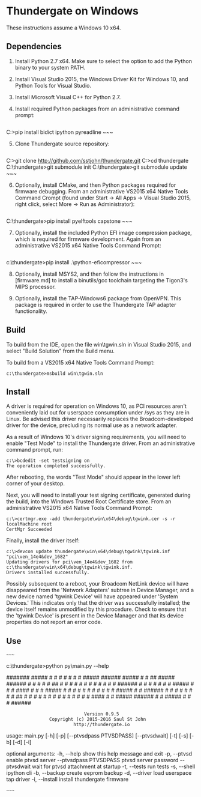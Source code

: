 ﻿# Thundergate on Windows #

These instructions assume a Windows 10 x64.

## Dependencies ##

1. Install Python 2.7 x64. Make sure to select the option to add the Python
binary to your system PATH.

2. Install Visual Studio 2015, the Windows Driver Kit for Windows 10, and
Python Tools for Visual Studio.

3. Install Microsoft Visual C++ for Python 2.7.

4. Install required Python packages from an administrative command prompt:

    ~~~
C:\>pip install bidict ipython pyreadline
    ~~~

5. Clone Thundergate source repository:

    ~~~
C:\>git clone http://github.com/sstjohn/thundergate.git
C:\>cd thundergate
C:\thundergate>git submodule init
C:\thundergate>git submodule update
    ~~~

6. Optionally, install CMake, and then Python packages required for firmware
debugging. From an administrative VS2015 x64 Native Tools Command Crompt (found
under Start -> All Apps -> Visual Studio 2015, right click, select More -> Run
as Administrator):

    ~~~
C:\thundergate>pip install pyelftools capstone
    ~~~

7. Optionally, install the included Python EFI image compression package, which
is required for firmware development. Again from an administrative VS2015 x64
Native Tools Command Prompt:

    ~~~
c:\thundergate>pip install .\python-eficompressor
    ~~~

8. Optionally, install MSYS2, and then follow the instructions in
[firmware.md] to install a binutils/gcc
toolchain targeting the Tigon3's MIPS processor.

9. Optionally, install the TAP-Windows6 package from OpenVPN. This package is
required in order to use the Thundergate TAP adapter functionality.

## Build ##

To build from the IDE, open the file win\tgwin.sln in Visual Studio 2015, and
select "Build Solution" from the Build menu.

To build from a VS2015 x64 Native Tools Command Prompt:

   ~~~
c:\thundergate>msbuild win\tgwin.sln
   ~~~

## Install ##

A driver is required for operation on Windows 10, as PCI resources aren't
conveniently laid out for userspace consumption under /sys as they are in
Linux. Be advised this driver necessarily replaces the Broadcom-developed
driver for the device, precluding its normal use as a network adapter.

As a result of Windows 10's driver signing requirements, you will need to
enable "Test Mode" to install the Thundergate driver. From an administrative
command prompt, run:

   ~~~
c:\>bcdedit -set testsigning on
The operation completed successfully.
   ~~~

After rebooting, the words "Test Mode" should appear in the lower left corner
of your desktop.

Next, you will need to install your test signing certificate, generated during
the build, into the Windows Trusted Root Certificate store. From an
administrative VS2015 x64 Native Tools Command Prompt:

   ~~~
c:\>certmgr.exe -add thundergate\win\x64\debug\tgwink.cer -s -r localMachine root
CertMgr Succeeded
   ~~~

Finally, install the driver itself:

   ~~~
c:\>devcon update thundergate\win\x64\debug\tgwink\tgwink.inf "pci\ven_14e4&dev_1682"
Updating drivers for pci\ven_14e4&dev_1682 from c:\thundergate\win\x64\debug\tgwink\tgwink.inf.
Drivers installed successfully.
   ~~~

Possibly subsequent to a reboot, your Broadcom NetLink device will have
disappeared from the 'Network Adapters' subtree in Device Manager, and a new
device named 'tgwink Device' will have appeared under 'System Devices.' This
indicates only that the driver was successfully installed; the device itself
remains unmodified by this procedure. Check to ensure that the 'tgwink Device'
is present in the Device Manager and that its device properties do not report
an error code. 

## Use ##

    ~~~
c:\thundergate>python py\main.py --help

 #######                                            #####
    #    #    # #    # #    # #####  ###### #####  #     #   ##   ##### ######
    #    #    # #    # ##   # #    # #      #    # #        #  #    #   #
    #    ###### #    # # #  # #    # #####  #    # #  #### #    #   #   #####
    #    #    # #    # #  # # #    # #      #####  #     # ######   #   #
    #    #    # #    # #   ## #    # #      #   #  #     # #    #   #   #
    #    #    #  ####  #    # #####  ###### #    #  #####  #    #   #   ######

                                 Version 0.9.5
                    Copyright (c) 2015-2016 Saul St John
                             http://thundergate.io

usage: main.py [-h] [-p] [--ptvsdpass PTVSDPASS] [--ptvsdwait] [-t] [-s] [-b]
               [-d] [-i]

optional arguments:
  -h, --help            show this help message and exit
  -p, --ptvsd           enable ptvsd server
  --ptvsdpass PTVSDPASS
                        ptvsd server password
  --ptvsdwait           wait for ptvsd attachment at startup
  -t, --tests           run tests
  -s, --shell           ipython cli
  -b, --backup          create eeprom backup
  -d, --driver          load userspace tap driver
  -i, --install         install thundergate firmware

    ~~~

